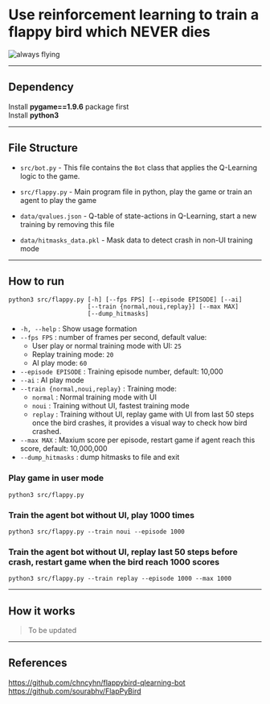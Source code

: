 
# Use reinforcement learning to train a flappy bird which NEVER dies  

![always flying](res/307K_flying.gif)

---

## Dependency

Install **pygame==1.9.6** package first  
Install **python3**

---

## File Structure

- `src/bot.py` - This file contains the `Bot` class that applies the Q-Learning logic to the game.

- `src/flappy.py` - Main program file in python, play the game or train an agent to play the game
- `data/qvalues.json` - Q-table of state-actions in Q-Learning, start a new training by removing this file
- `data/hitmasks_data.pkl` - Mask data to detect crash in non-UI training mode

---

## How to run

``` dos
python3 src/flappy.py [-h] [--fps FPS] [--episode EPISODE] [--ai]
                      [--train {normal,noui,replay}] [--max MAX]
                      [--dump_hitmasks]
```

- `-h, --help` : Show usage formation
- `--fps FPS` : number of frames per second, default value:
  - User play or normal training mode with UI: `25`
  - Replay training mode: `20`
  - AI play mode: `60`
- `--episode EPISODE` : Training episode number, default: 10,000
- `--ai` : AI play mode
- `--train {normal,noui,replay}` : Training mode:
  - `normal` : Normal training mode with UI
  - `noui` : Training without UI, fastest training mode
  - `replay` : Training without UI, replay game with UI from last 50 steps once the bird crashes, it provides a visual way to check how bird crashed.
- `--max MAX` : Maxium score per episode, restart game if agent reach this score, default: 10,000,000
- `--dump_hitmasks` : dump hitmasks to file and exit

### Play game in user mode

``` dos
python3 src/flappy.py
```

### Train the agent bot without UI, play 1000 times

``` dos
python3 src/flappy.py --train noui --episode 1000
```

### Train the agent bot without UI, replay last 50 steps before crash, restart game when the bird reach 1000 scores

``` dos
python3 src/flappy.py --train replay --episode 1000 --max 1000
```

---

## How it works

> To be updated

---

## References

https://github.com/chncyhn/flappybird-qlearning-bot  
https://github.com/sourabhv/FlapPyBird
